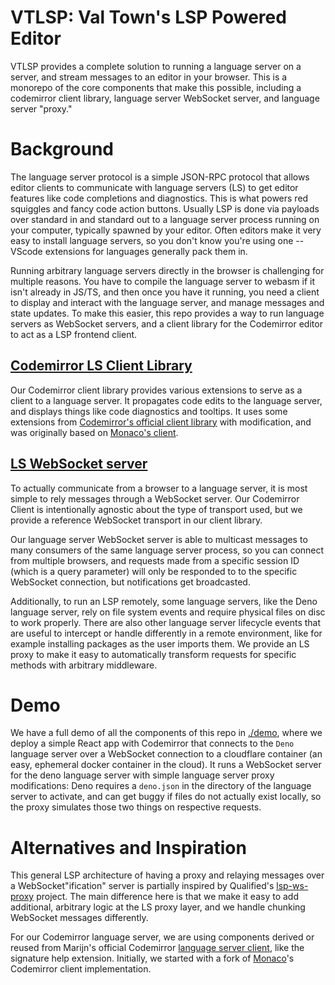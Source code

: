 # VTLSP: Val Town's LSP Powered Editor

VTLSP provides a complete solution to running a language server on a server, and stream messages to an editor in your browser.  This is a monorepo of the core components that make this possible, including a codemirror client library, language server WebSocket server, and language server "proxy."

# Background

The language server protocol is a simple JSON-RPC protocol that allows editor clients to communicate with language servers (LS) to get editor features like code completions and diagnostics. This is what powers red squiggles and fancy code action buttons. Usually LSP is done via payloads over standard in and standard out to a language server process running on your computer, typically spawned by your editor. Often editors make it very easy to install language servers, so you don't know you're using one -- VScode extensions for languages generally pack them in.

Running arbitrary language servers directly in the browser is challenging for multiple reasons. You have to compile the language server to webasm if it isn't already in JS/TS, and then once you have it running, you need a client to display and interact with the language server, and manage messages and state updates. To make this easier, this repo provides a way to run language servers as WebSocket servers, and a client library for the Codemirror editor to act as a LSP frontend client.

## [Codemirror LS Client Library](./codemirror-ls/README.md)

Our Codemirror client library provides various extensions to serve as a client to a language server. It propagates code edits to the language server, and displays things like code diagnostics and tooltips.  It uses some extensions from [Codemirror's official client library](https://github.com/codemirror/lsp-client) with modification, and was originally based on [Monaco's client](https://github.com/TypeFox/monaco-languageclient).


## [LS WebSocket server](./ls-ws-server/README.md)

To actually communicate from a browser to a language server, it is most simple to rely messages through a WebSocket server. Our Codemirror Client is intentionally agnostic about the type of transport used, but we provide a reference WebSocket transport in our client library.

Our language server WebSocket server is able to multicast messages to many consumers of the same language server process, so you can connect from multiple browsers, and requests made from a specific session ID (which is a query parameter) will only be responded to to the specific WebSocket connection, but notifications get broadcasted.

Additionally, to run an LSP remotely, some language servers, like the Deno language server, rely on file system events and require physical files on disc to work properly. There are also other language server lifecycle events that are useful to intercept or handle differently in a remote environment, like for example installing packages as the user imports them. We provide an LS proxy to make it easy to automatically transform requests for specific methods with arbitrary middleware.

# Demo

We have a full demo of all the components of this repo in [./demo](./demo/README.md), where we deploy a simple React app with Codemirror that connects to the `Deno` language server over a WebSocket connection to a cloudflare container (an easy, ephemeral docker container in the cloud). It runs a WebSocket server for the deno language server with simple language server proxy modifications: Deno requires a `deno.json` in the directory of the language server to activate, and can get buggy if files do not actually exist locally, so the proxy simulates those two things on respective requests.

# Alternatives and Inspiration

This general LSP architecture of having a proxy and relaying messages over a WebSocket"ification" server is partially inspired by Qualified's [lsp-ws-proxy](https://github.com/qualified/lsp-ws-proxy) project. The main difference here is that we make it easy to add additional, arbitrary logic at the LS proxy layer, and we handle chunking WebSocket messages differently.

For our Codemirror language server, we are using components derived or reused from Marijn's official Codemirror [language server client](https://github.com/FurqanSoftware/codemirror-languageserver), like the signature help extension. Initially, we started with a fork of [Monaco](https://github.com/TypeFox/monaco-languageclient)'s Codemirror client implementation.